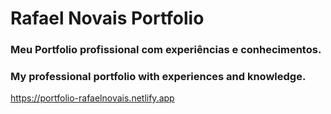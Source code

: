 # Rafael Novais Portfolio
### Meu Portfolio profissional com experiências e conhecimentos.
### My professional portfolio with experiences and knowledge.

<https://portfolio-rafaelnovais.netlify.app>
